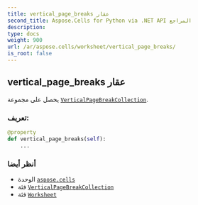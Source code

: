 ```yaml
---
title: vertical_page_breaks عقار
second_title: Aspose.Cells for Python via .NET API المراجع
description:
type: docs
weight: 900
url: /ar/aspose.cells/worksheet/vertical_page_breaks/
is_root: false
---
```

##  vertical_page_breaks عقار

يحصل على مجموعة [`VerticalPageBreakCollection`](/cells/python-net/ar/aspose.cells/verticalpagebreakcollection).
###  تعريف:
```python
@property
def vertical_page_breaks(self):
    ...
```

###  أنظر أيضا
* الوحدة [`aspose.cells`](../../)
* فئة [`VerticalPageBreakCollection`](/cells/python-net/ar/aspose.cells/verticalpagebreakcollection)
* فئة [`Worksheet`](/cells/python-net/ar/aspose.cells/worksheet)
